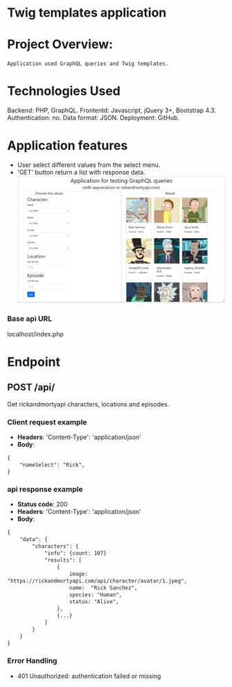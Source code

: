 ﻿# Twig templates application

# Project Overview:
```
Application used GraphQL queries and Twig templates.
```
# Technologies Used
Backend: PHP, GraphQL.
Frontentd: Javascript, jQuery 3+, Bootstrap 4.3.
Authentication: no.
Data format: JSON.
Deployment: GitHub.

# Application features
- User select different values from the select menu.
- 'GET' button return a list with response data.
![screen](https://github.com/bart-git21/JS-jQuery-Bootstrap-PHP-Twig--rickandmortyapi/blob/main/result.jpg)

### Base api URL
localhost/index.php

# Endpoint

## POST /api/
Get rickandmortyapi characters, locations and episodes.
### Client request example
* **Headers**: 'Content-Type': 'application/json'
* **Body**:
```
{
    "nameSelect": "Rick",
}
```
### api response example
* **Status code**: 200
* **Headers**: 'Content-Type': 'application/json'
* **Body**:
```
{
    "data": {
        "characters": {
            "info": {count: 107}
            "results": [
                {
                    image: "https://rickandmortyapi.com/api/character/avatar/1.jpeg",
                    name:  "Rick Sanchez",
                    species: "Human",
                    status: "Alive",
                },
                {...}
            ]
        }
    }
}
```
### Error Handling
- 401 Unauthorized: authentication failed or missing
